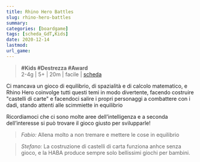 ```yaml
---
title: Rhino Hero Battles
slug: rhino-hero-battles
summary: 
categories: [boardgame]
tags: [scheda_GdT,Kids]
date: 2020-12-14
lastmod: 
url_game: 
---
```

> **#Kids #Destrezza #Award**   
> 2-4g | 5+ | 20m | facile | [scheda](https://www.boardgamegeek.com/boardgame/218333/rhino-hero-super-battle)  

Ci mancava un gioco di equilibrio, di spazialità e di calcolo matematico, e Rhino Hero coinvolge tutti questi temi in modo divertente, facendo costruire "castelli di carte" e facendoci salire i propri personaggi a combattere con i dadi, stando attenti alle scimmiette in equilibrio

Ricordiamoci che ci sono molte aree dell’intelligenza e a seconda dell’interesse si può trovare il gioco giusto per svilupparle!

> *Fabio:*
> Allena molto a non tremare e mettere le cose in equilibrio

> *Stefano:*
> La costruzione di castelli di carta funziona anhce senza gioco, e la HABA produce sempre solo bellissimi giochi per bambini.

